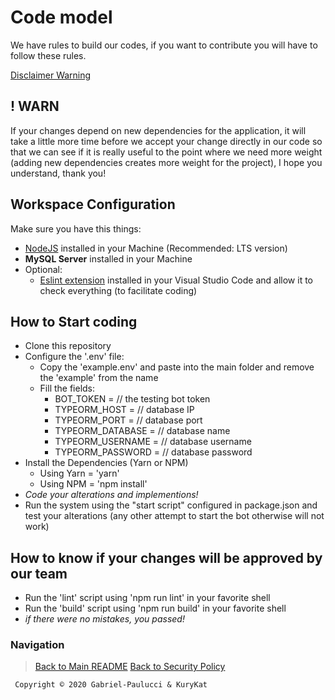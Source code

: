 # Code model

We have rules to build our codes, if you want to contribute you will have to follow these rules.

[Disclaimer Warning](../README.md#disclaimer)

## ! WARN

If your changes depend on new dependencies for the application, it will take a little more time before we accept your change directly in our code so that we can see if it is really useful to the point where we need more weight (adding new dependencies creates more weight for the project), I hope you understand, thank you!

## Workspace Configuration

Make sure you have this things:

* [NodeJS](https://nodejs.org) installed in your Machine (Recommended: LTS version)
* **MySQL Server** installed in your Machine
* Optional:
  * [Eslint extension](https://marketplace.visualstudio.com/items?itemName=dbaeumer.vscode-eslint) installed in your Visual Studio Code and allow it to check everything (to facilitate coding)

## How to Start coding

* Clone this repository
* Configure the '.env' file:
  * Copy the 'example.env' and paste into the main folder and remove the 'example' from the name
  * Fill the fields:
    * BOT_TOKEN = // the testing bot token
    * TYPEORM_HOST = // database IP
    * TYPEORM_PORT = // database port
    * TYPEORM_DATABASE = // database name
    * TYPEORM_USERNAME = // database username
    * TYPEORM_PASSWORD = // database password
* Install the Dependencies (Yarn or NPM)
  * Using Yarn = 'yarn'
  * Using NPM = 'npm install'
* *Code your alterations and implementions!*
* Run the system using the "start script" configured in package.json and test your alterations (any other attempt to start the bot otherwise will not work)

## How to know if your changes will be approved by our team

* Run the 'lint' script using 'npm run lint' in your favorite shell
* Run the 'build' script using 'npm run build' in your favorite shell
* *if there were no mistakes, you passed!*

### Navigation

> [Back to Main README](../README.md)
> [Back to Security Policy](https://github.com/Gabriel-Paulucci/KurosawaDia/security/policy)

     Copyright © 2020 Gabriel-Paulucci & KuryKat
